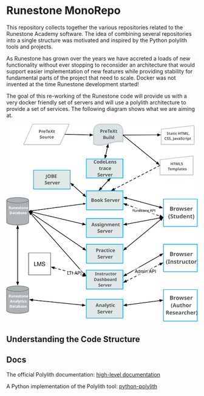 # Runestone MonoRepo

This repository collects together the various repositories related to the Runestone Academy software.  The idea of combining several repositories into a single structure was motivated and inspired by the Python polylith tools and projects.

As Runestone has grown over the years we have accreted a loads of new functionality without ever stopping to reconsider an architecture that would support easier implementation of new features while providing stability for fundamental parts of the project that need to scale.  Docker was not invented at the time Runestone development started!

The goal of this re-working of the Runestone code will provide us with a very docker friendly set of servers and will use a polylith architecture to provide a set of services.  The following diagram shows what we are aiming at.

<img src="docs/images/RunestoneArch.svg" />


## Understanding the Code Structure


## Docs
The official Polylith documentation:
[high-level documentation](https://polylith.gitbook.io/polylith)

A Python implementation of the Polylith tool:
[python-polylith](https://github.com/DavidVujic/python-polylith)


